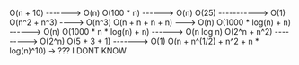 O(n + 10) -------> O(n)
O(100 * n) ------> O(n)
O(25) -----------> O(1)
O(n^2 + n^3) ----> O(n^3)
O(n + n + n + n) ---> O(n)
O(1000 * log(n) + n) ------> O(n)
O(1000 * n * log(n) + n) ------> O(n log n)
O(2^n + n^2) ---------> O(2^n)
O(5 + 3 + 1) -------> O(1)
O(n + n^(1/2) + n^2 + n * log(n)^10) -> ??? I DONT KNOW
